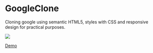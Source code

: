 # GoogleClone

Cloning google using semantic HTML5, styles with CSS and responsive design for practical purposes.

![](http://christopherdavideh.com/images/google.png)

[Demo](https://christopherdavideh.github.io/GoogleClone/)

